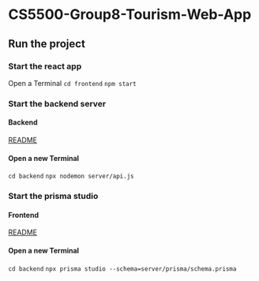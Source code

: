 # CS5500-Group8-Tourism-Web-App
## Run the project
### Start the react app
Open a Terminal 
```cd frontend```
```npm start```

### Start the backend server
#### Backend 
[README](https://github.com/CodingXinyi/cs5500-group8-Tourism-Web-App/blob/hotfix/combine_backend_and_frontend/backend/README.md) <br>
#### Open a new Terminal 
```cd backend```
```npx nodemon server/api.js```

### Start the prisma studio
#### Frontend
[README](https://github.com/CodingXinyi/cs5500-group8-Tourism-Web-App/blob/hotfix/combine_backend_and_frontend/frontend/README.md) <br>
#### Open a new Terminal
```cd backend```
```npx prisma studio --schema=server/prisma/schema.prisma```

